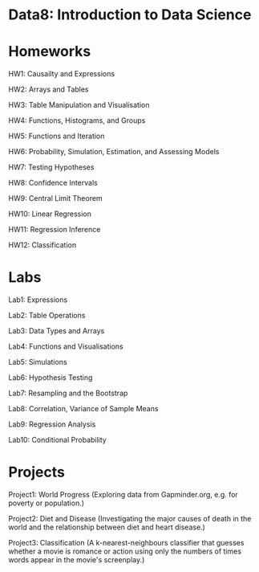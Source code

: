 # Data8: Introduction to Data Science

# Homeworks

HW1: Causailty and Expressions

HW2: Arrays and Tables

HW3: Table Manipulation and Visualisation

HW4: Functions, Histograms, and Groups

HW5: Functions and Iteration

HW6: Probability, Simulation, Estimation, and Assessing Models

HW7: Testing Hypotheses

HW8: Confidence Intervals

HW9: Central Limit Theorem

HW10: Linear Regression

HW11: Regression Inference

HW12: Classification

# Labs

Lab1: Expressions

Lab2: Table Operations

Lab3: Data Types and Arrays

Lab4: Functions and Visualisations

Lab5: Simulations

Lab6: Hypothesis Testing

Lab7: Resampling and the Bootstrap

Lab8: Correlation, Variance of Sample Means

Lab9: Regression Analysis

Lab10: Conditional Probability

# Projects

Project1: World Progress (Exploring data from Gapminder.org, e.g. for poverty or population.)

Project2: Diet and Disease (Investigating the major causes of death in the world and the relationship between diet and heart disease.)

Project3: Classification (A k-nearest-neighbours classifier that guesses whether a movie is romance or action using only the numbers of times words appear in the movie's screenplay.)
